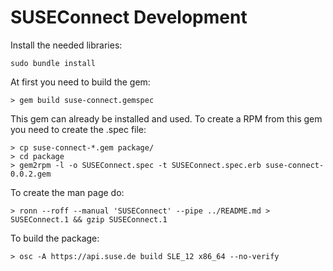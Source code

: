 # SUSEConnect Development

Install the needed libraries:

`sudo bundle install`

At first you need to build the gem:

`> gem build suse-connect.gemspec`

This gem can already be installed and used. To create a RPM from this gem you need to create the .spec file:

```
> cp suse-connect-*.gem package/
> cd package
> gem2rpm -l -o SUSEConnect.spec -t SUSEConnect.spec.erb suse-connect-0.0.2.gem
```

To create the man page do:

`> ronn --roff --manual 'SUSEConnect' --pipe ../README.md > SUSEConnect.1 && gzip SUSEConnect.1`

To build the package:

`> osc -A https://api.suse.de build SLE_12 x86_64 --no-verify`




